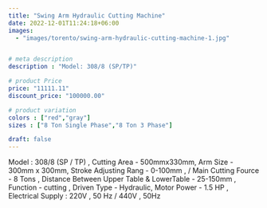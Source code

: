 ```yaml
---
title: "Swing Arm Hydraulic Cutting Machine"
date: 2022-12-01T11:24:18+06:00
images: 
  - "images/torento/swing-arm-hydraulic-cutting-machine-1.jpg"


# meta description
description : "Model: 308/8 (SP/TP)"

# product Price
price: "11111.11"
discount_price: "100000.00"

# product variation
colors : ["red","gray"]
sizes : ["8 Ton Single Phase","8 Ton 3 Phase"]

draft: false
---
```


Model : 308/8 (SP / TP) , Cutting Area - 500mmx330mm, Arm Size - 300mm x 300mm, Stroke Adjusting Rang - 0-100mm , / Main Cutting Fource - 8 Tons , Distance Between Upper Table & LowerTable - 25-150mm , Function - cutting , Driven Type - Hydraulic, Motor Power - 1.5 HP , Electrical Supply : 220V , 50 Hz / 440V , 50Hz